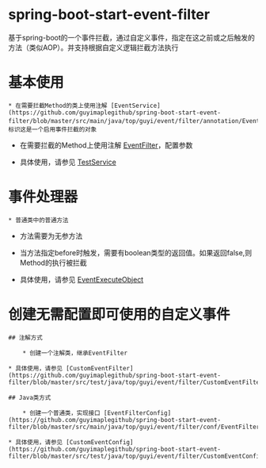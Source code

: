 # spring-boot-start-event-filter

  基于spring-boot的一个事件拦截，通过自定义事件，指定在这之前或之后触发的方法（类似AOP）。并支持根据自定义逻辑拦截方法执行

# 基本使用
	
	* 在需要拦截Method的类上使用注解 [EventService](https://github.com/guyimaplegithub/spring-boot-start-event-filter/blob/master/src/main/java/top/guyi/event/filter/annotation/EventService.java)，标识这是一个启用事件拦截的对象
	
  * 在需要拦截的Method上使用注解 [EventFilter](https://github.com/guyimaplegithub/spring-boot-start-event-filter/blob/master/src/main/java/top/guyi/event/filter/annotation/EventFilter.java)，配置参数
	
  * 具体使用，请参见 [TestService](https://github.com/guyimaplegithub/spring-boot-start-event-filter/blob/master/src/test/java/top/guyi/event/filter/TestService.java)


# 事件处理器
	
	* 普通类中的普通方法
	
  * 方法需要为无参方法
	
  * 当方法指定before时触发，需要有boolean类型的返回值。如果返回false,则Method的执行被拦截
	
  * 具体使用，请参见 [EventExecuteObject](https://github.com/guyimaplegithub/spring-boot-start-event-filter/blob/master/src/test/java/top/guyi/event/filter/EventExecuteObject.java)

# 创建无需配置即可使用的自定义事件

	## 注解方式
		
		* 创建一个注解类，继承EventFilter
		
    * 具体使用，请参见 [CustomEventFilter](https://github.com/guyimaplegithub/spring-boot-start-event-filter/blob/master/src/test/java/top/guyi/event/filter/CustomEventFilter.java)
		
	## Java类方式
		
		* 创建一个普通类，实现接口 [EventFilterConfig](https://github.com/guyimaplegithub/spring-boot-start-event-filter/blob/master/src/main/java/top/guyi/event/filter/conf/EventFilterConfig.java)
		
    * 具体使用，请参见 [CustomEventConfig](https://github.com/guyimaplegithub/spring-boot-start-event-filter/blob/master/src/test/java/top/guyi/event/filter/CustomEventConfig.java)
		
	
